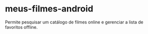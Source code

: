# meus-filmes-android
Permite pesquisar um catálogo de filmes online e gerenciar a lista de favoritos offline.

